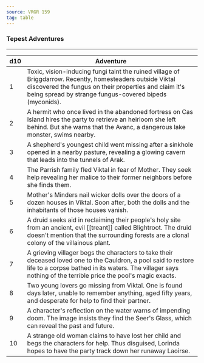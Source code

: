 ```yaml
---
source: VRGR 159
tag: table
---
```


### Tepest Adventures
---
|d10|Adventure|
|----|------------|
|1|Toxic, vision-inducing fungi taint the ruined village of Briggdarrow. Recently, homesteaders outside Viktal discovered the fungus on their properties and claim it's being spread by strange fungus-covered bipeds (myconids).|
|2|A hermit who once lived in the abandoned fortress on Cas Island hires the party to retrieve an heirloom she left behind. But she warns that the Avanc, a dangerous lake monster, swims nearby.|
|3|A shepherd's youngest child went missing after a sinkhole opened in a nearby pasture, revealing a glowing cavern that leads into the tunnels of Arak.|
|4|The Parrish family fled Viktal in fear of Mother. They seek help revealing her malice to their former neighbors before she finds them.|
|5|Mother's Minders nail wicker dolls over the doors of a dozen houses in Viktal. Soon after, both the dolls and the inhabitants of those houses vanish.|
|6|A druid seeks aid in reclaiming their people's holy site from an ancient, evil [[treant]] called Blightroot. The druid doesn't mention that the surrounding forests are a clonal colony of the villainous plant.|
|7|A grieving villager begs the characters to take their deceased loved one to the Cauldron, a pool said to restore life to a corpse bathed in its waters. The villager says nothing of the terrible price the pool's magic exacts.|
|8|Two young lovers go missing from Viktal. One is found days later, unable to remember anything, aged fifty years, and desperate for help to find their partner.|
|9|A character's reflection on the water warns of impending doom. The image insists they find the Seer's Glass, which can reveal the past and future.|
|10|A strange old woman claims to have lost her child and begs the characters for help. Thus disguised, Lorinda hopes to have the party track down her runaway Laoirse.|
